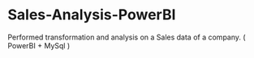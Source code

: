 # Sales-Analysis-PowerBI
Performed transformation and analysis on a Sales data of a company. ( PowerBI + MySql )
